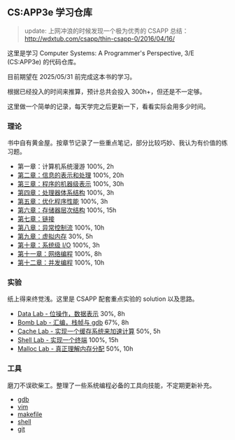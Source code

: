 ## CS:APP3e 学习仓库

> update: 
> 上网冲浪的时候发现一个极为优秀的 CSAPP 总结：http://wdxtub.com/csapp/thin-csapp-0/2016/04/16/

这里是学习 Computer Systems: A Programmer's Perspective, 3/E (CS:APP3e) 的代码仓库。

目前期望在 2025/05/31 前完成这本书的学习。

根据已经投入的时间来推算，预计总共会投入 300h+，但还是不一定够。

这里做一个简单的记录，每天学完之后更新一下，看看实际会用多少时间。

### 理论

书中自有黄金屋。按章节记录了一些重点笔记，部分比较巧妙、我认为有价值的练习题。

- 第一章：计算机系统漫游 100%, 2h
- [第二章：信息的表示和处理](./notes/ch02/README.md) 100%, 20h
- [第三章：程序的机器级表示](./notes/ch03/README.md) 100%, 30h
- [第四章：处理器体系结构](./notes//ch04/README.md) 100%, 3h
- [第五章：优化程序性能](./notes//ch05/README.md) 100%, 3h
- [第六章：存储器层次结构](./notes//ch06/README.md) 100%, 15h
- [第七章：链接](./notes//ch07/README.md) 
- [第八章：异常控制流](./notes//ch08/README.md) 100%, 10h
- [第九章：虚拟内存](./notes//ch09/README.md) 30%, 5h
- [第十章：系统级 I/O](./notes//ch10/README.md) 100%, 3h
- [第十一章：网络编程](./notes//ch11/README.md) 100%, 8h
- [第十二章：并发编程](./notes//ch12/README.md) 100%, 10h

### 实验

纸上得来终觉浅。这里是 CSAPP 配套重点实验的 solution 以及思路。

- [Data Lab - 位操作，数据表示](./labs/datalab/README.md) 30%, 8h
- [Bomb Lab - 汇编，栈帧与 gdb](./labs/bomblab/README.md) 67%, 8h
- [Cache Lab - 实现一个缓存系统来加速计算](./labs/cachelab/README.md) 50%, 5h
- [Shell Lab - 实现一个终端](./labs/shlab/README.md) 100%, 15h
- [Malloc Lab - 真正理解内存分配](./labs/malloclab/README.md) 50%, 10h

### 工具

磨刀不误砍柴工。整理了一些系统编程必备的工具向技能，不定期更新补充。

- [gdb](./misc/gdb/)
- [vim](./misc/vim/)
- [makefile](./misc/makefile/)
- [shell](./misc/shell/)
- [git](./misc/git/)


